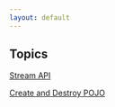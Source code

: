 ```yaml
---
layout: default
---
```


## Topics

[Stream API](/cheatsheet/java/java-8-streams.html)

[Create and Destroy POJO](/cheatsheet/java/pojo-create-and-destroy.html)
